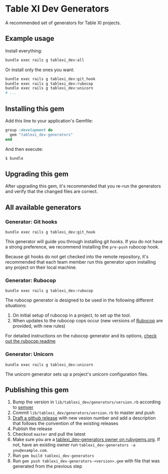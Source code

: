 # Table XI Dev Generators

A recommended set of generators for Table XI projects.

## Example usage

Install everything:

```bash
bundle exec rails g tablexi_dev:all
```

Or install only the ones you want:

```bash
bundle exec rails g tablexi_dev:git_hook
bundle exec rails g tablexi_dev:rubocop
bundle exec rails g tablexi_dev:unicorn
# ...
```

## Installing this gem

Add this line to your application's Gemfile:

```ruby
group :development do
  gem "tablexi_dev-generators"
end
```

And then execute:
```bash
$ bundle
```

## Upgrading this gem

After upgrading this gem, it's recommended that you re-run the generators and verify that the changed files are correct.

## All available generators

### Generator: Git hooks

    bundle exec rails g tablexi_dev:git_hook

This generator will guide you through installing git hooks. If you do not have a strong preference, we recommend installing the `pre-push` rubocop hook.

Because git hooks do not get checked into the remote repository, it's recommended that each team member run this generator upon installing any project on their local machine.

### Generator: Rubocop

    bundle exec rails g tablexi_dev:rubocop

The rubocop generator is designed to be used in the following different situations:

1) On initial setup of rubocop in a project, to set up the tool.
2) When updates to the rubocop cops occur (new versions of [Rubocop](https://github.com/bbatsov/rubocop/) are provided, with new rules)

For detailed instructions on the rubocop generator and its options, [check out the rubocop readme](rubocop.md)

### Generator: Unicorn

    bundle exec rails g tablexi_dev:unicorn

The unicorn generator sets up a project's unicorn configuration files.


## Publishing this gem

1. Bump the version in `lib/tablexi_dev/generators/version.rb` according to [semver](https://semver.org/)
2. Commit `lib/tablexi_dev/generators/version.rb` to master and push
3. [Draft a github release](https://github.com/tablexi/tablexi_dev-generators/releases) with new vesion number and add a description that follows the convention of the existing releases
4. Publish the release
5. Checkout `master` and pull the latest
6. Make sure you are a [tablexi_dev-generators owner on rubygems.org](https://rubygems.org/gems/tablexi_dev-generators). If not, have an existing owner run `tablexi_dev-generators -a you@example.com`.
7. Run `gem build tablexi_dev-generators`
8. Run `gem push tablexi_dev-generators-<version>.gem` with file that was generated from the previous step
